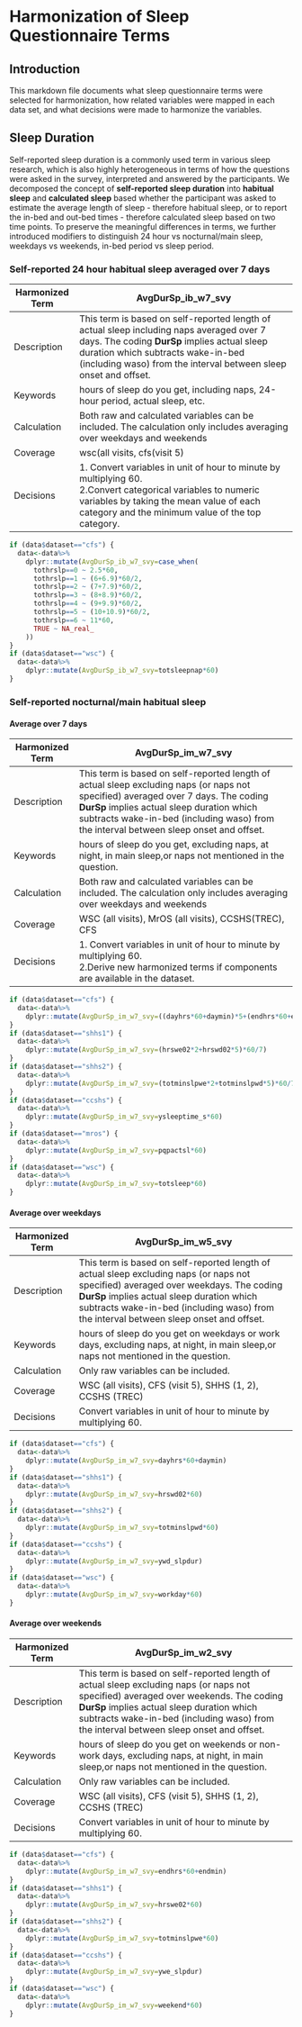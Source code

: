 Harmonization of Sleep Questionnaire Terms
================

## Introduction

This markdown file documents what sleep questionnaire terms were
selected for harmonization, how related variables were mapped in each
data set, and what decisions were made to harmonize the variables.

## Sleep Duration

Self-reported sleep duration is a commonly used term in various sleep
research, which is also highly heterogeneous in terms of how the
questions were asked in the survey, interpreted and answered by the
participants. We decomposed the concept of **self-reported sleep
duration** into **habitual sleep** and **calculated sleep** based
whether the participant was asked to estimate the average length of
sleep - therefore habitual sleep, or to report the in-bed and out-bed
times - therefore calculated sleep based on two time points. To preserve
the meaningful differences in terms, we further introduced modifiers to
distinguish 24 hour vs nocturnal/main sleep, weekdays vs weekends,
in-bed period vs sleep period.

### Self-reported 24 hour habitual sleep averaged over 7 days

| Harmonized Term | AvgDurSp_ib_w7_svy                                                                                                                                                                                                                                |
|-----------------|---------------------------------------------------------------------------------------------------------------------------------------------------------------------------------------------------------------------------------------------------|
| Description     | This term is based on self-reported length of actual sleep including naps averaged over 7 days. The coding **DurSp** implies actual sleep duration which subtracts wake-in-bed (including waso) from the interval between sleep onset and offset. |
| Keywords        | hours of sleep do you get, including naps, 24-hour period, actual sleep, etc.                                                                                                                                                                     |
| Calculation     | Both raw and calculated variables can be included. The calculation only includes averaging over weekdays and weekends                                                                                                                             |
| Coverage        | wsc(all visits, cfs(visit 5)                                                                                                                                                                                                                      |
| Decisions       | 1\. Convert variables in unit of hour to minute by multiplying 60.<br> 2.Convert categorical variables to numeric variables by taking the mean value of each category and the minimum value of the top category.                                  |

``` r
if (data$dataset=="cfs") {
  data<-data%>%
    dplyr::mutate(AvgDurSp_ib_w7_svy=case_when(
      tothrslp==0 ~ 2.5*60,
      tothrslp==1 ~ (6+6.9)*60/2,
      tothrslp==2 ~ (7+7.9)*60/2,
      tothrslp==3 ~ (8+8.9)*60/2,
      tothrslp==4 ~ (9+9.9)*60/2,
      tothrslp==5 ~ (10+10.9)*60/2,
      tothrslp==6 ~ 11*60,
      TRUE ~ NA_real_
    ))
}
if (data$dataset=="wsc") {
  data<-data%>%
    dplyr::mutate(AvgDurSp_ib_w7_svy=totsleepnap*60)
} 
```

### Self-reported nocturnal/main habitual sleep

#### Average over 7 days

| Harmonized Term | AvgDurSp_im_w7_svy                                                                                                                                                                                                                                                        |
|-----------------|---------------------------------------------------------------------------------------------------------------------------------------------------------------------------------------------------------------------------------------------------------------------------|
| Description     | This term is based on self-reported length of actual sleep excluding naps (or naps not specified) averaged over 7 days. The coding **DurSp** implies actual sleep duration which subtracts wake-in-bed (including waso) from the interval between sleep onset and offset. |
| Keywords        | hours of sleep do you get, excluding naps, at night, in main sleep,or naps not mentioned in the question.                                                                                                                                                                 |
| Calculation     | Both raw and calculated variables can be included. The calculation only includes averaging over weekdays and weekends                                                                                                                                                     |
| Coverage        | WSC (all visits), MrOS (all visits), CCSHS(TREC), CFS                                                                                                                                                                                                                     |
| Decisions       | 1\. Convert variables in unit of hour to minute by multiplying 60.<br> 2.Derive new harmonized terms if components are available in the dataset.                                                                                                                          |

``` r
if (data$dataset=="cfs") {
  data<-data%>%
    dplyr::mutate(AvgDurSp_im_w7_svy=((dayhrs*60+daymin)*5+(endhrs*60+endmin)*2)/7)
}
if (data$dataset=="shhs1") {
  data<-data%>%
    dplyr::mutate(AvgDurSp_im_w7_svy=(hrswe02*2+hrswd02*5)*60/7)
} 
if (data$dataset=="shhs2") {
  data<-data%>%
    dplyr::mutate(AvgDurSp_im_w7_svy=(totminslpwe*2+totminslpwd*5)*60/7)
}
if (data$dataset=="ccshs") {
  data<-data%>%
    dplyr::mutate(AvgDurSp_im_w7_svy=ysleeptime_s*60)
}
if (data$dataset=="mros") {
  data<-data%>%
    dplyr::mutate(AvgDurSp_im_w7_svy=pqpactsl*60)
}
if (data$dataset=="wsc") {
  data<-data%>%
    dplyr::mutate(AvgDurSp_im_w7_svy=totsleep*60)
}
```

#### Average over weekdays

| Harmonized Term | AvgDurSp_im_w5_svy                                                                                                                                                                                                                                                          |
|-----------------|-----------------------------------------------------------------------------------------------------------------------------------------------------------------------------------------------------------------------------------------------------------------------------|
| Description     | This term is based on self-reported length of actual sleep excluding naps (or naps not specified) averaged over weekdays. The coding **DurSp** implies actual sleep duration which subtracts wake-in-bed (including waso) from the interval between sleep onset and offset. |
| Keywords        | hours of sleep do you get on weekdays or work days, excluding naps, at night, in main sleep,or naps not mentioned in the question.                                                                                                                                          |
| Calculation     | Only raw variables can be included.                                                                                                                                                                                                                                         |
| Coverage        | WSC (all visits), CFS (visit 5), SHHS (1, 2), CCSHS (TREC)                                                                                                                                                                                                                  |
| Decisions       | Convert variables in unit of hour to minute by multiplying 60.                                                                                                                                                                                                              |

``` r
if (data$dataset=="cfs") {
  data<-data%>%
    dplyr::mutate(AvgDurSp_im_w7_svy=dayhrs*60+daymin)
}
if (data$dataset=="shhs1") {
  data<-data%>%
    dplyr::mutate(AvgDurSp_im_w7_svy=hrswd02*60)
} 
if (data$dataset=="shhs2") {
  data<-data%>%
    dplyr::mutate(AvgDurSp_im_w7_svy=totminslpwd*60)
}
if (data$dataset=="ccshs") {
  data<-data%>%
    dplyr::mutate(AvgDurSp_im_w7_svy=ywd_slpdur)
}
if (data$dataset=="wsc") {
  data<-data%>%
    dplyr::mutate(AvgDurSp_im_w7_svy=workday*60)
}
```

#### Average over weekends

| Harmonized Term | AvgDurSp_im_w2_svy                                                                                                                                                                                                                                                          |
|-----------------|-----------------------------------------------------------------------------------------------------------------------------------------------------------------------------------------------------------------------------------------------------------------------------|
| Description     | This term is based on self-reported length of actual sleep excluding naps (or naps not specified) averaged over weekends. The coding **DurSp** implies actual sleep duration which subtracts wake-in-bed (including waso) from the interval between sleep onset and offset. |
| Keywords        | hours of sleep do you get on weekends or non-work days, excluding naps, at night, in main sleep,or naps not mentioned in the question.                                                                                                                                      |
| Calculation     | Only raw variables can be included.                                                                                                                                                                                                                                         |
| Coverage        | WSC (all visits), CFS (visit 5), SHHS (1, 2), CCSHS (TREC)                                                                                                                                                                                                                  |
| Decisions       | Convert variables in unit of hour to minute by multiplying 60.                                                                                                                                                                                                              |

``` r
if (data$dataset=="cfs") {
  data<-data%>%
    dplyr::mutate(AvgDurSp_im_w7_svy=endhrs*60+endmin)
}
if (data$dataset=="shhs1") {
  data<-data%>%
    dplyr::mutate(AvgDurSp_im_w7_svy=hrswe02*60)
} 
if (data$dataset=="shhs2") {
  data<-data%>%
    dplyr::mutate(AvgDurSp_im_w7_svy=totminslpwe*60)
}
if (data$dataset=="ccshs") {
  data<-data%>%
    dplyr::mutate(AvgDurSp_im_w7_svy=ywe_slpdur)
}
if (data$dataset=="wsc") {
  data<-data%>%
    dplyr::mutate(AvgDurSp_im_w7_svy=weekend*60)
}
```
